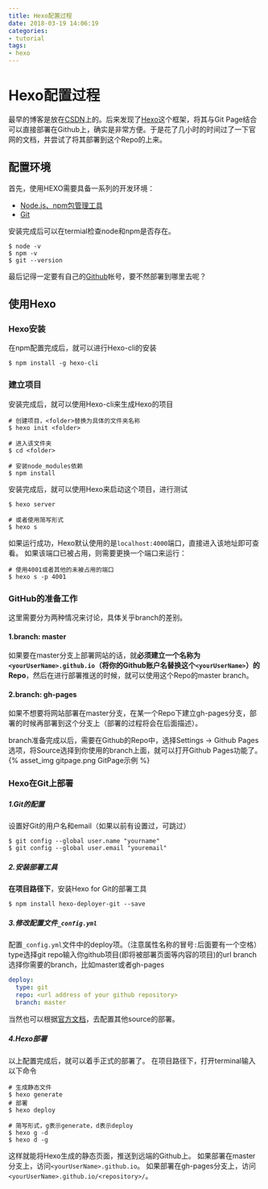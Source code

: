 ```yaml
---
title: Hexo配置过程
date: 2018-03-19 14:06:19
categories: 
- tutorial
tags: 
- hexo
---
```


# Hexo配置过程
最早的博客是放在[CSDN](http://blog.csdn.net/lqy455949477)上的。后来发现了[Hexo](https://hexo.io)这个框架，将其与Git Page结合可以直接部署在Github上，确实是非常方便。于是花了几小时的时间过了一下官网的文档，并尝试了将其部署到这个Repo的上来。

## 配置环境
首先，使用HEXO需要具备一系列的开发环境：
- [Node.js、npm包管理工具](https://nodejs.org/)
- [Git](https://git-scm.com/)

安装完成后可以在termial检查node和npm是否存在。
```shell
$ node -v
$ npm -v
$ git --version
```
最后记得一定要有自己的[Github](https://github.com/)帐号，要不然部署到哪里去呢？

## 使用Hexo
### Hexo安装
在npm配置完成后，就可以进行Hexo-cli的安装
```shell
$ npm install -g hexo-cli
```

### 建立项目
安装完成后，就可以使用Hexo-cli来生成Hexo的项目
```shell
# 创建项目，<folder>替换为具体的文件夹名称
$ hexo init <folder>

# 进入该文件夹
$ cd <folder>

# 安装node_modules依赖
$ npm install
```
安装完成后，就可以使用Hexo来启动这个项目，进行测试
```shell
$ hexo server

# 或者使用简写形式
$ hexo s
```
如果运行成功，Hexo默认使用的是`localhost:4000`端口，直接进入该地址即可查看。
如果该端口已被占用，则需要更换一个端口来运行：
```shell
# 使用4001或者其他的未被占用的端口
$ hexo s -p 4001
```

### GitHub的准备工作
这里需要分为两种情况来讨论，具体关乎branch的差别。
#### 1.branch: master
如果要在master分支上部署网站的话，就**必须建立一个名称为`<yourUserName>.github.io`（将你的Github账户名替换这个`<yourUserName>`）的Repo**，然后在进行部署推送的时候，就可以使用这个Repo的master branch。

#### 2.branch: gh-pages
如果不想要将网站部署在master分支，在某一个Repo下建立gh-pages分支，部署的时候再部署到这个分支上（部署的过程将会在后面描述）。

branch准备完成以后，需要在Github的Repo中，选择Settings -> Github Pages选项，将Source选择到你使用的branch上面，就可以打开Github Pages功能了。
{% asset_img gitpage.png GitPage示例 %}

### Hexo在Git上部署
##### 1.Git的配置
设置好Git的用户名和email（如果以前有设置过，可跳过）
```shell
$ git config --global user.name "yourname"
$ git config --global user.email "youremail"
```
##### 2.安装部署工具
**在项目路径下**，安装Hexo for Git的部署工具
```shell
$ npm install hexo-deployer-git --save
```
##### 3.修改配置文件`_config.yml`
配置`_config.yml`文件中的deploy项。（注意属性名称的冒号`:`后面要有一个空格）
type选择git
repo输入你github项目(即将被部署页面等内容的项目)的url
branch选择你需要的branch，比如master或者gh-pages
```yml
deploy:
  type: git
  repo: <url address of your github repository>
  branch: master
```
当然也可以根据[官方文档](https://hexo.io/zh-cn/docs/deployment.html)，去配置其他source的部署。
##### 4.Hexo部署
以上配置完成后，就可以着手正式的部署了。
在项目路径下，打开terminal输入以下命令
```shell
# 生成静态文件
$ hexo generate
# 部署
$ hexo deploy

# 简写形式，g表示generate，d表示deploy
$ hexo g -d
$ hexo d -g
```
这样就能将Hexo生成的静态页面，推送到远端的Github上。
如果部署在master分支上，访问`<yourUserName>.github.io`。
如果部署在gh-pages分支上，访问`<yourUserName>.github.io/<repository>/`。